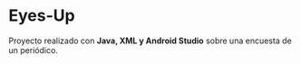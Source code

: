 # Eyes-Up

Proyecto realizado con **Java, XML y Android Studio** sobre una encuesta de un periódico.
